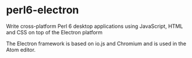 # perl6-electron
Write cross-platform Perl 6 desktop applications using JavaScript, HTML and CSS on top of the Electron platform

The  Electron framework is based on io.js and Chromium and is used in the Atom editor.
